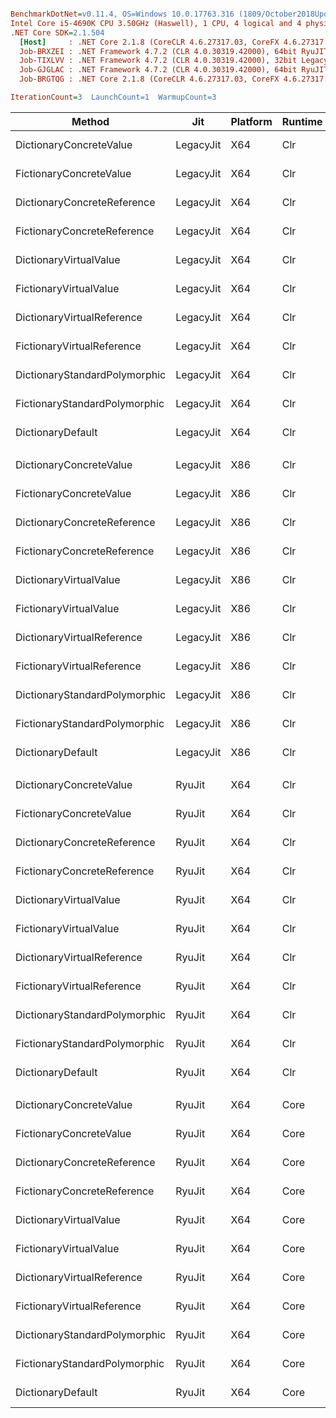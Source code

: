``` ini

BenchmarkDotNet=v0.11.4, OS=Windows 10.0.17763.316 (1809/October2018Update/Redstone5)
Intel Core i5-4690K CPU 3.50GHz (Haswell), 1 CPU, 4 logical and 4 physical cores
.NET Core SDK=2.1.504
  [Host]     : .NET Core 2.1.8 (CoreCLR 4.6.27317.03, CoreFX 4.6.27317.03), 64bit RyuJIT
  Job-BRXZEI : .NET Framework 4.7.2 (CLR 4.0.30319.42000), 64bit RyuJIT-v4.7.3324.0
  Job-TIXLVV : .NET Framework 4.7.2 (CLR 4.0.30319.42000), 32bit LegacyJIT-v4.7.3324.0
  Job-GJGLAC : .NET Framework 4.7.2 (CLR 4.0.30319.42000), 64bit RyuJIT-v4.7.3324.0
  Job-BRGTQG : .NET Core 2.1.8 (CoreCLR 4.6.27317.03, CoreFX 4.6.27317.03), 64bit RyuJIT

IterationCount=3  LaunchCount=1  WarmupCount=3  

```
|                        Method |       Jit | Platform | Runtime |      Mean |      Error |    StdDev | Ratio | RatioSD |
|------------------------------ |---------- |--------- |-------- |----------:|-----------:|----------:|------:|--------:|
|       DictionaryConcreteValue | LegacyJit |      X64 |     Clr |  33.04 ns |  0.6409 ns | 0.0351 ns |  1.02 |    0.00 |
|       FictionaryConcreteValue | LegacyJit |      X64 |     Clr |  20.22 ns |  0.7610 ns | 0.0417 ns |  0.63 |    0.00 |
|   DictionaryConcreteReference | LegacyJit |      X64 |     Clr |  32.28 ns |  0.7584 ns | 0.0416 ns |  1.00 |    0.00 |
|   FictionaryConcreteReference | LegacyJit |      X64 |     Clr |  30.77 ns |  0.9150 ns | 0.0502 ns |  0.95 |    0.00 |
|        DictionaryVirtualValue | LegacyJit |      X64 |     Clr |  32.67 ns |  1.8798 ns | 0.1030 ns |  1.01 |    0.00 |
|        FictionaryVirtualValue | LegacyJit |      X64 |     Clr |  31.37 ns |  1.2226 ns | 0.0670 ns |  0.97 |    0.00 |
|    DictionaryVirtualReference | LegacyJit |      X64 |     Clr |  32.42 ns |  0.3911 ns | 0.0214 ns |  1.00 |    0.00 |
|    FictionaryVirtualReference | LegacyJit |      X64 |     Clr |  32.35 ns |  1.4075 ns | 0.0771 ns |  1.00 |    0.00 |
| DictionaryStandardPolymorphic | LegacyJit |      X64 |     Clr |  29.48 ns |  1.6406 ns | 0.0899 ns |  0.91 |    0.00 |
| FictionaryStandardPolymorphic | LegacyJit |      X64 |     Clr | 171.18 ns |  3.0212 ns | 0.1656 ns |  5.30 |    0.01 |
|             DictionaryDefault | LegacyJit |      X64 |     Clr |  29.97 ns |  1.0612 ns | 0.0582 ns |  0.93 |    0.00 |
|                               |           |          |         |           |            |           |       |         |
|       DictionaryConcreteValue | LegacyJit |      X86 |     Clr |  20.76 ns |  2.4679 ns | 0.1353 ns |  1.08 |    0.01 |
|       FictionaryConcreteValue | LegacyJit |      X86 |     Clr |  16.56 ns | 12.5302 ns | 0.6868 ns |  0.86 |    0.04 |
|   DictionaryConcreteReference | LegacyJit |      X86 |     Clr |  19.27 ns |  0.5178 ns | 0.0284 ns |  1.00 |    0.00 |
|   FictionaryConcreteReference | LegacyJit |      X86 |     Clr |  18.85 ns |  0.5648 ns | 0.0310 ns |  0.98 |    0.00 |
|        DictionaryVirtualValue | LegacyJit |      X86 |     Clr |  20.70 ns |  1.8797 ns | 0.1030 ns |  1.07 |    0.00 |
|        FictionaryVirtualValue | LegacyJit |      X86 |     Clr |  18.92 ns |  0.9356 ns | 0.0513 ns |  0.98 |    0.00 |
|    DictionaryVirtualReference | LegacyJit |      X86 |     Clr |  19.27 ns |  0.7368 ns | 0.0404 ns |  1.00 |    0.00 |
|    FictionaryVirtualReference | LegacyJit |      X86 |     Clr |  19.01 ns |  5.2657 ns | 0.2886 ns |  0.99 |    0.02 |
| DictionaryStandardPolymorphic | LegacyJit |      X86 |     Clr |  16.09 ns |  0.1163 ns | 0.0064 ns |  0.84 |    0.00 |
| FictionaryStandardPolymorphic | LegacyJit |      X86 |     Clr | 148.07 ns |  9.6585 ns | 0.5294 ns |  7.68 |    0.03 |
|             DictionaryDefault | LegacyJit |      X86 |     Clr |  16.34 ns |  0.6088 ns | 0.0334 ns |  0.85 |    0.00 |
|                               |           |          |         |           |            |           |       |         |
|       DictionaryConcreteValue |    RyuJit |      X64 |     Clr |  32.79 ns |  1.4434 ns | 0.0791 ns |  1.01 |    0.01 |
|       FictionaryConcreteValue |    RyuJit |      X64 |     Clr |  20.26 ns |  0.8057 ns | 0.0442 ns |  0.63 |    0.00 |
|   DictionaryConcreteReference |    RyuJit |      X64 |     Clr |  32.36 ns |  2.6050 ns | 0.1428 ns |  1.00 |    0.00 |
|   FictionaryConcreteReference |    RyuJit |      X64 |     Clr |  31.49 ns | 18.2471 ns | 1.0002 ns |  0.97 |    0.03 |
|        DictionaryVirtualValue |    RyuJit |      X64 |     Clr |  32.72 ns |  0.1716 ns | 0.0094 ns |  1.01 |    0.00 |
|        FictionaryVirtualValue |    RyuJit |      X64 |     Clr |  31.41 ns |  0.7616 ns | 0.0417 ns |  0.97 |    0.00 |
|    DictionaryVirtualReference |    RyuJit |      X64 |     Clr |  32.31 ns |  1.9867 ns | 0.1089 ns |  1.00 |    0.01 |
|    FictionaryVirtualReference |    RyuJit |      X64 |     Clr |  32.20 ns |  1.2084 ns | 0.0662 ns |  1.00 |    0.00 |
| DictionaryStandardPolymorphic |    RyuJit |      X64 |     Clr |  29.48 ns |  3.1356 ns | 0.1719 ns |  0.91 |    0.00 |
| FictionaryStandardPolymorphic |    RyuJit |      X64 |     Clr | 171.61 ns |  6.0875 ns | 0.3337 ns |  5.30 |    0.01 |
|             DictionaryDefault |    RyuJit |      X64 |     Clr |  29.93 ns |  2.6088 ns | 0.1430 ns |  0.93 |    0.01 |
|                               |           |          |         |           |            |           |       |         |
|       DictionaryConcreteValue |    RyuJit |      X64 |    Core |  30.55 ns |  1.1211 ns | 0.0615 ns |  1.03 |    0.00 |
|       FictionaryConcreteValue |    RyuJit |      X64 |    Core |  20.20 ns |  1.0070 ns | 0.0552 ns |  0.68 |    0.00 |
|   DictionaryConcreteReference |    RyuJit |      X64 |    Core |  29.55 ns |  0.7976 ns | 0.0437 ns |  1.00 |    0.00 |
|   FictionaryConcreteReference |    RyuJit |      X64 |    Core |  30.81 ns |  3.9740 ns | 0.2178 ns |  1.04 |    0.01 |
|        DictionaryVirtualValue |    RyuJit |      X64 |    Core |  30.53 ns |  0.5292 ns | 0.0290 ns |  1.03 |    0.00 |
|        FictionaryVirtualValue |    RyuJit |      X64 |    Core |  30.66 ns |  1.3207 ns | 0.0724 ns |  1.04 |    0.00 |
|    DictionaryVirtualReference |    RyuJit |      X64 |    Core |  29.91 ns |  0.1070 ns | 0.0059 ns |  1.01 |    0.00 |
|    FictionaryVirtualReference |    RyuJit |      X64 |    Core |  29.21 ns |  0.7968 ns | 0.0437 ns |  0.99 |    0.00 |
| DictionaryStandardPolymorphic |    RyuJit |      X64 |    Core |  28.17 ns |  0.8714 ns | 0.0478 ns |  0.95 |    0.00 |
| FictionaryStandardPolymorphic |    RyuJit |      X64 |    Core |  30.34 ns |  2.7387 ns | 0.1501 ns |  1.03 |    0.01 |
|             DictionaryDefault |    RyuJit |      X64 |    Core |  28.27 ns |  0.6153 ns | 0.0337 ns |  0.96 |    0.00 |
